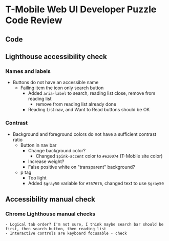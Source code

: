 # T-Mobile Web UI Developer Puzzle Code Review

## Code

## Lighthouse accessibility check

### Names and labels
- Buttons do not have an accessible name
    - Failing item the icon only search button
        - Added `aria-label` to search, reading list close, remove from reading list
            - remove from reading list already done
        - Reading List nav, and Want to Read buttons should be OK

### Contrast
- Background and foreground colors do not have a sufficient contrast ratio
    - Button in nav bar
        - Change background color?
            - Changed `$pink-accent` color to `#e20074` (T-Mobile site color)
        - Increase weight?
        - False positive white on "transparent" background?
    - p tag
        - Too light
        - Added `$gray50` variable for `#767676`, changed text to use `$gray50`

## Accessibility manual check

### Chrome Lighthouse manual checks

    - Logical tab order? I'm not sure, I think maybe search bar should be first, then search button, then reading list
    - Interactive controls are keyboard focusable - check
